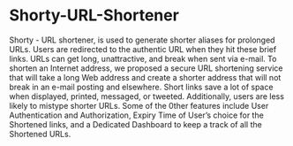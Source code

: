 # Shorty-URL-Shortener
Shorty - URL shortener, is used to generate shorter aliases for prolonged URLs. Users are redirected to the authentic URL when they hit these brief links. URLs can get long, unattractive, and break when sent via e-mail. To shorten an Internet address, we proposed a secure URL shortening service that will take a long Web address and create a shorter address that will not break in an e-mail posting and elsewhere. Short links save a lot of space when displayed, printed, messaged, or tweeted. Additionally, users are less likely to mistype shorter URLs.  Some of the 0ther features include User Authentication and Authorization, Expiry Time of User’s choice for the Shortened links, and a Dedicated Dashboard to keep a track of all the Shortened URLs.
